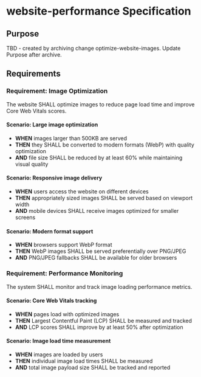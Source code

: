 # website-performance Specification

## Purpose
TBD - created by archiving change optimize-website-images. Update Purpose after archive.
## Requirements
### Requirement: Image Optimization
The website SHALL optimize images to reduce page load time and improve Core Web Vitals scores.

#### Scenario: Large image optimization
- **WHEN** images larger than 500KB are served
- **THEN** they SHALL be converted to modern formats (WebP) with quality optimization
- **AND** file size SHALL be reduced by at least 60% while maintaining visual quality

#### Scenario: Responsive image delivery
- **WHEN** users access the website on different devices
- **THEN** appropriately sized images SHALL be served based on viewport width
- **AND** mobile devices SHALL receive images optimized for smaller screens

#### Scenario: Modern format support
- **WHEN** browsers support WebP format
- **THEN** WebP images SHALL be served preferentially over PNG/JPEG
- **AND** PNG/JPEG fallbacks SHALL be available for older browsers

### Requirement: Performance Monitoring
The system SHALL monitor and track image loading performance metrics.

#### Scenario: Core Web Vitals tracking
- **WHEN** pages load with optimized images
- **THEN** Largest Contentful Paint (LCP) SHALL be measured and tracked
- **AND** LCP scores SHALL improve by at least 50% after optimization

#### Scenario: Image load time measurement
- **WHEN** images are loaded by users
- **THEN** individual image load times SHALL be measured
- **AND** total image payload size SHALL be tracked and reported

